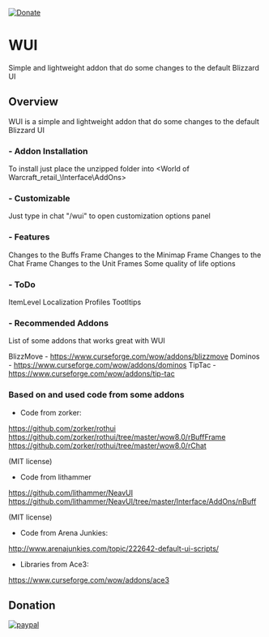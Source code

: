 [![Donate](https://img.shields.io/badge/Donate-PayPal-green.svg)](https://www.paypal.com/donate?business=NW2RZCWTRC2ZE&currency_code=BRL)

# WUI

Simple and lightweight addon that do some changes to the default Blizzard UI

## Overview

WUI is a simple and lightweight addon that do some changes to the default Blizzard UI

### - Addon Installation

To install just place the unzipped folder into <World of Warcraft\_retail_\Interface\AddOns>

### - Customizable

Just type in chat "/wui" to open customization options panel

### - Features

Changes to the Buffs Frame
Changes to the Minimap Frame
Changes to the Chat Frame
Changes to the Unit Frames
Some quality of life options

### - ToDo

ItemLevel
Localization
Profiles
Tootltips

### - Recommended Addons

List of some addons that works great with WUI

BlizzMove - https://www.curseforge.com/wow/addons/blizzmove
Dominos - https://www.curseforge.com/wow/addons/dominos
TipTac - https://www.curseforge.com/wow/addons/tip-tac


### Based on and used code from some addons ###

- Code from zorker:

https://github.com/zorker/rothui
https://github.com/zorker/rothui/tree/master/wow8.0/rBuffFrame
https://github.com/zorker/rothui/tree/master/wow8.0/rChat

(MIT license)

- Code from lithammer

https://github.com/lithammer/NeavUI
https://github.com/lithammer/NeavUI/tree/master/Interface/AddOns/nBuff

(MIT license)

- Code from Arena Junkies:

http://www.arenajunkies.com/topic/222642-default-ui-scripts/

- Libraries from Ace3:

https://www.curseforge.com/wow/addons/ace3

## Donation

[![paypal](https://raw.githubusercontent.com/stefan-niedermann/paypal-donate-button/master/paypal-donate-button.png)](https://www.paypal.com/donate?business=NW2RZCWTRC2ZE&currency_code=BRL)